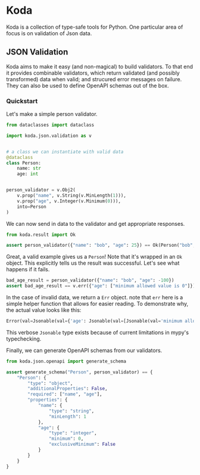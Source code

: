 # Koda

Koda is a collection of type-safe tools for Python. One particular area
of focus is on validation of Json data.

## JSON Validation

Koda aims to make it easy (and non-magical) to build validators. To that end
it provides combinable validators, which return validated (and possibly transformed)
data when valid; and strucured error messages on failure. They can also be 
used to define OpenAPI schemas out of the box. 

### Quickstart

Let's make a simple person validator.

```python
from dataclasses import dataclass

import koda.json.validation as v


# a class we can instantiate with valid data 
@dataclass
class Person:
    name: str
    age: int


person_validator = v.Obj2( 
    v.prop("name", v.String(v.MinLength(1))),
    v.prop("age", v.Integer(v.Minimum(0))),
    into=Person
)
```

We can now send in data to the validator and get appropriate responses.

```python
from koda.result import Ok

assert person_validator({"name": "bob", "age": 25}) == Ok(Person("bob", 25))
```
Great, a valid example gives us a `Person`! Note that it's wrapped in an `Ok` object. 
This explicitly tells us the result was successful. Let's see what happens if it fails.

```python
bad_age_result = person_validator({"name": "bob", "age": -100})
assert bad_age_result == v.err({"age": ["minimum allowed value is 0"]})
```
In the case of invalid data, we return a `Err` object. note that `err` here is a 
simple helper function that allows for easier reading. To demonstrate why,
the  actual value looks like this:

```python
Error(val=Jsonable(val={'age': Jsonable(val=[Jsonable(val='minimum allowed value is 0')])}))
```
This verbose `Jsonable` type exists because of current limitations in mypy's typechecking.

Finally, we can generate OpenAPI schemas from our validators.

```python
from koda.json.openapi import generate_schema

assert generate_schema("Person", person_validator) == {
    "Person": {
        "type": "object",
        "additionalProperties": False,
        "required": ["name", "age"],
        "properties": {
            "name": {
                "type": "string",
                "minLength": 1
            },
            "age": {
                "type": "integer",
                "minimum": 0,
                "exclusiveMinimum": False
            }
        }
    }
}
```